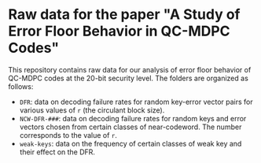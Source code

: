 # Raw data for the paper "A Study of Error Floor Behavior in QC-MDPC Codes"

This repository contains raw data for our analysis of error floor behavior of QC-MDPC codes at the 20-bit security level. The folders are organized as follows:

* `DFR`: data on decoding failure rates for random key-error vector pairs for various values of `r` (the circulant block size).
* `NCW-DFR-###`: data on decoding failure rates for random keys and error vectors chosen from certain classes of near-codeword. The number corresponds to the value of `r`.
* `weak-keys`: data on the frequency of certain classes of weak key and their effect on the DFR.
